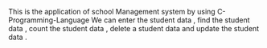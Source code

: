 This is the application of school Management system by using  C-Programming-Language 
We can enter the student data , find the student data , count the student data , delete a student data and update the student data .
